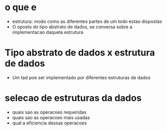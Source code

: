 # o que e

- estrutura: modo como as diferentes partes de um todo estao dispostas
- O oposto do tipo abstrato de dados, se conversa sobre a implementacao daquela estrutura

# Tipo abstrato de dados x estrutura de dados

- Um tad poe ser implementado por diferentes estruturas de dados

# selecao de estruturas da dados

- quais sao as operacoes requeridas
- quais sao as operacoes mais usadas
- qual a eficiencia dessas operacoes


